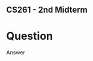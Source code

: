 <?php     
$to_email = 'dianmante@gmail.com';
$subject = 'Testing PHP Mail';
$message = 'This mail is sent using the PHP mail function';
$headers = 'From: dianmante@gmail.com';
mail($to_email,$subject,$message,$headers);
echo "blahhhh";
?>

## CS261 - 2nd Midterm

# Question

Answer

